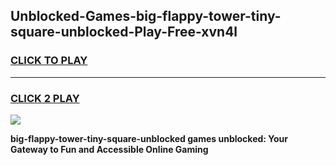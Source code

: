 
## Unblocked-Games-big-flappy-tower-tiny-square-unblocked-Play-Free-xvn4l
<h3>
<a href="https://premium76.site?title=big-flappy-tower-tiny-square-unblocked&ref=21A">CLICK TO PLAY</a></h3>
<hr>

<h3>
<a href="https://premium76.site?title=big-flappy-tower-tiny-square-unblocked&ref=21A">CLICK 2 PLAY</a>
  
</h3>

<a href="https://premium76.site?title=big-flappy-tower-tiny-square-unblocked&ref=21A"><img src="https://clearcache.store/games.png"></a>


**big-flappy-tower-tiny-square-unblocked games unblocked: Your Gateway to Fun and Accessible Online Gaming**
